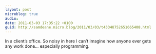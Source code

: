 ```yaml
---
layout: post
microblog: true
audio: 
date: 2011-03-03 17:35:22 +0100
guid: http://samdeane.micro.blog/2011/03/03/t43348752651665408.html
---
```

In a client’s office. So noisy in here I can’t imagine how anyone ever gets any work done… especially programming.
